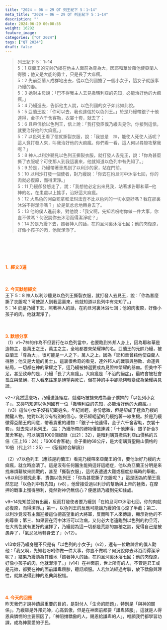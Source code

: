 ```yaml
---
title: "2024 – 06 – 29 QT 列王紀下 5：1~14"
meta_title: "2024 – 06 – 29 QT 列王紀下 5：1~14"
description: ""
date: 2024-06-29 00:00:55
weight: 16292
feature_image: 
categories: ["QT 2024"]
tags: ["QT 2024"]
draft: false
---
```


<blockquote>列王紀下 5：1~14<br />
5：1 亞蘭王的元帥乃縵在他主人面前為尊為大，因耶和華曾藉他使亞蘭人得勝；他又是大能的勇士，只是長了大痲瘋。<br />
5：2 先前亞蘭人成群地出去，從以色列國擄了一個小女子，這女子就服事乃縵的妻。<br />
5：3 她對主母說：「巴不得我主人去見撒瑪利亞的先知，必能治好他的大痲瘋。」<br />
5：4 乃縵進去，告訴他主人說，以色列國的女子如此如此說。<br />
5：5 亞蘭王說：「你可以去，我也達信於以色列王。」於是乃縵帶銀子十他連得，金子六千舍客勒，衣裳十套，就去了；<br />
5：6 且帶信給以色列王，信上說：「我打發臣僕乃縵去見你，你接到這信，就要治好他的大痲瘋。」<br />
5：7 以色列王看了信就撕裂衣服，說：「我豈是　神，能使人死使人活呢？這人竟打發人來，叫我治好他的大痲瘋。你們看一看，這人何以尋隙攻擊我呢？」<br />
5：8 神人以利沙聽見以色列王撕裂衣服，就打發人去見王，說：「你為甚麼撕了衣服呢？可使那人到我這裏來，他就知道以色列中有先知了。」<br />
5：9 於是，乃縵帶著車馬到了以利沙的家，站在門前。<br />
5：10 以利沙打發一個使者，對乃縵說：「你去在約旦河中沐浴七回，你的肉就必復原，而得潔淨。」<br />
5：11 乃縵卻發怒走了，說：「我想他必定出來見我，站著求告耶和華─他　神的名，在患處以上搖手，治好這大痲瘋。<br />
5：12 大馬色的河亞罷拿和法珥法豈不比以色列的一切水更好嗎？我在那裏沐浴不得潔淨嗎？」於是氣忿忿地轉身去了。<br />
5：13 他的僕人進前來，對他說：「我父啊，先知若吩咐你做一件大事，你豈不做嗎？何況說你去沐浴而得潔淨呢？」<br />
5：14 於是乃縵下去，照著神人的話，在約旦河裏沐浴七回；他的肉復原，好像小孩子的肉，他就潔淨了。</blockquote><br />
&nbsp;<br />
<br />
&nbsp;<br />
<br />
<span style="color: #ff6600;"><strong>1.  經文3遍</strong></span><br />
<br />
&nbsp;<br />
<br />
<span style="color: #ff6600;"><strong>2. 今天默想經文<br />
</strong></span>王下 5：8 神人以利沙聽見以色列王撕裂衣服，就打發人去見王，說：「你為甚麼撕了衣服呢？可使那人到我這裏來，他就知道以色列中有先知了。」<br />
5：14 於是乃縵下去，照著神人的話，在約旦河裏沐浴七回；他的肉復原，好像小孩子的肉，他就潔淨了。<br />
<br />
&nbsp;<br />
<br />
<strong><span style="color: #ff6600;">3. 默想分享<br />
</span></strong>（1）v1~7神的作為不但要行在以色列當中，也要臨到外邦人身上，因為耶和華是造物主，是萬王之王，萬主之主，全地都要來榮耀神的名。亞蘭王的元帥乃縵，被亞蘭王「尊為大」，很可能是一人之下，萬人之上，因為「耶和華曾藉他使亞蘭人得勝；他又是大能的勇士」。這裏很希奇的看見，連外邦人的戰事與勝敗、命運與結局，一切都在神的掌權之下，這乃縵被揀選要成為見證神榮耀的器皿。但美中不足，甚至致命的是，乃縵「長了大痲瘋」。大痲瘋是「不治的絕症」，最終會被社會孤立與棄絕，在人看來註定是絕望與死亡，但在神的手中卻能夠轉變成為榮耀與見證。<br />
<br />
v2~7竟然這麼巧，乃縵遭逢絕症，就碰巧被擄來成為妻子僕婢的「以色列小女子」，又碰巧知道以色列國有一位「撒瑪利亞的先知，必能治好他的大痲瘋。」（v3）這位小女子沒有記載姓名，年紀尚輕，身份低微，但是卻成了拯救乃縵的關鍵人物。她對以利沙有特別的信心，使已經絕望的乃縵抱著一線生機。於是乃縵徵得亞蘭王的同意，帶著貴重的禮物：「銀子十他連得，金子六千舍客勒，衣裳十套」，就去見以色列王。（註：乃縵所帶的禮物價值連城：「十他連得」銀子折合3萬舍客勒，可以購買1000個奴隸（出21：32），是暗利購買撒馬利亞山價格的五倍（王上16：24）；「6000舎客勒」金子重約68公斤，是大衛購買聖殿山價格的10倍（代上21：25）—《聖經綜合解讀》）<br />
<br />
（2）v7以色列王（應該是約蘭王）看完乃縵帶來亞蘭王的信，要他治好乃縵的大痲瘋，就立時崩潰了。這是沒有任何醫生能夠這好這絕症，他以為亞蘭王分明是來找麻煩藉故來開戰的，甚至「撕裂衣服」，這代表遭遇大難或極度悲痛時的舉動。v8以利沙聽見此事，責備以色列王：「你為甚麼撕了衣服呢？」這是因為約蘭王竟然忘記「以色列中有先知」（v8），他曾接受過以利沙的幫助與上帝的拯救，在摩押的戰事上獲得勝利，竟然對神仍無信心？便邀請乃縵到先知住處。<br />
<br />
v9~14先知並沒有出面，反而打發使者要乃縵到「在約旦河中沐浴七回，你的肉就必復原，而得潔淨。」第一，以色列王的反應可能讓乃縵的信心涼了半截；第二、以利沙竟沒有主面迎接這位德高望重的大將軍，反而叫下人來傳話，顯示對他的不夠尊重；第三、如果要在河中沐浴可以治病，又何必大老遠跑到以色列的約旦河，在大馬色就有更好的選擇了，乃縵認為這一切都是荒謬的無稽之談，覺得自己是被愚弄了，「氣忿忿地轉身去了」（v12）。<br />
<br />
v13幸好乃縵身邊不只是有「以色列的小女子」（v2），還有一位敢諫言的僕人勸他：「我父啊，先知若吩咐你做一件大事，你豈不做嗎？何況說你去沐浴而得潔淨呢？」結果乃縵勉為其難地「照著神人的話，在約旦河裏沐浴七回；他的肉復原，好像小孩子的肉，他就潔淨了。」（v14）在神面前，世上所有的人，不管是君王或是元帥，都要在神的面前謙卑屈膝，聽話順服。人若無法經過考驗，放下驕傲與理性，就無法得到神的恩典與祝福。<br />
<br />
&nbsp;<br />
<br />
<strong style="font-size: inherit;"><span style="color: #ff6600;">4. 今天的回應<br />
</span></strong>昨天我們才說神蹟最重要的目的，是對付人「生命的問題」，特別是「與神的關係」。乃縵雖是外邦元帥，心高氣傲，但是在神面前都要「謙卑降服」，這就是人得恩典憐憫的主要原因了。「神阻擋驕傲的人，賜恩給謙卑的人」，唯願我們都學習功課，成為神蒙愛的子民。<br />
<br />
&nbsp;<br />
<br />
&nbsp;<br />
<br />
&nbsp;<br />
<br />
&nbsp;<br />
<br />
<audio style="display: none;" controls="controls"></audio><br />
<br />
<audio style="display: none;" controls="controls"></audio><br />
<br />
<audio style="display: none;" controls="controls"></audio><br />
<br />
<audio style="display: none;" controls="controls"></audio><br />
<br />
<audio style="display: none;" controls="controls"></audio>
        